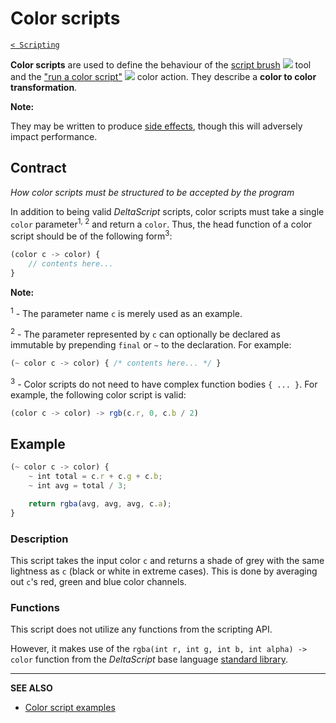 # Color scripts

[`< Scripting`](./scripting.md)

**Color scripts** are used to define the behaviour of the [script brush](./script-brush.md) ![](https://raw.githubusercontent.com/jbunke/stipple-effect/master/res/icons/script_brush.png) tool and the ["run a color script"](./color-actions.md#run-a-color-script) ![](https://raw.githubusercontent.com/jbunke/stipple-effect/master/res/icons/color_script.png) color action. They describe a **color to color transformation**.

**Note:**

They may be written to produce [side effects](https://en.wikipedia.org/wiki/Side_effect_(computer_science)), though this will adversely impact performance.

## Contract

*How color scripts must be structured to be accepted by the program*

In addition to being valid *DeltaScript* scripts, color scripts must take a single `color` parameter<sup>1, 2</sup> and return a `color`. Thus, the head function of a color script should be of the following form<sup>3</sup>:

```js
(color c -> color) {
    // contents here...
}
```

**Note:**

<sup>1</sup> - The parameter name `c` is merely used as an example.

<sup>2</sup> - The parameter represented by `c` can optionally be declared as immutable by prepending `final` or `~` to the declaration. For example:

```js
(~ color c -> color) { /* contents here... */ }
```

<sup>3</sup> - Color scripts do not need to have complex function bodies `{ ... }`. For example, the following color script is valid:

```js
(color c -> color) -> rgb(c.r, 0, c.b / 2)
```

## Example

```js
(~ color c -> color) {
    ~ int total = c.r + c.g + c.b;
    ~ int avg = total / 3;

    return rgba(avg, avg, avg, c.a);
}
```

### Description

This script takes the input color `c` and returns a shade of grey with the same lightness as `c` (black or white in extreme cases). This is done by averaging out `c`'s red, green and blue color channels.

### Functions

This script does not utilize any functions from the scripting API.

However, it makes use of the `rgba(int r, int g, int b, int alpha) -> color` function from the *DeltaScript* base language [standard library](https://github.com/jbunke/deltascript). <!-- TODO - GitHub link to SL and to specific function -->

---

**SEE ALSO**

* [Color script examples](https://github.com/jbunke/se-script-examples/tree/main/scripts/color)
